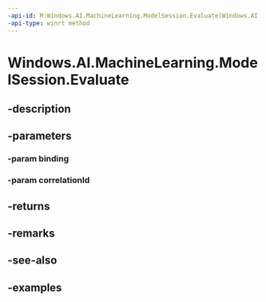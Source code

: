 ```yaml
---
-api-id: M:Windows.AI.MachineLearning.ModelSession.Evaluate(Windows.AI.MachineLearning.ModelBinding,System.String)
-api-type: winrt method
---
```


<!-- Method syntax.
public IAsyncOperation<IModelEvaluationResult> ModelSession.Evaluate(ModelBinding binding, String correlationId)
-->

# Windows.AI.MachineLearning.ModelSession.Evaluate

## -description

## -parameters
### -param binding

### -param correlationId

## -returns

## -remarks

## -see-also

## -examples

